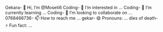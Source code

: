 Gekara- 👋 Hi, I’m @Moseti6
Coding- 👀 I’m interested in ...
Coding- 🌱 I’m currently learning ...
Coding- 💞️ I’m looking to collaborate on ...
0768466736- 📫 How to reach me ...
gekar- 😄 Pronouns: ...
dies of death- ⚡ Fun fact: ...

<!---
Moseti6/Moseti6 is a ✨ special ✨ repository because its `README.md` (this file) appears on your GitHub profile.
You can click the Preview link to take a look at your changes.
--->
